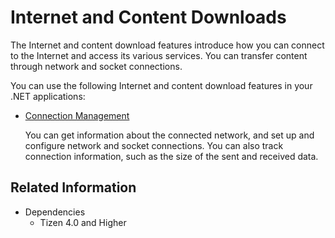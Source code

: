 # Internet and Content Downloads


The Internet and content download features introduce how you can connect to the Internet and access its various services. You can transfer content through network and socket connections.

You can use the following Internet and content download features in your .NET applications:

-   [Connection Management](connection.md)

    You can get information about the connected network, and set up and configure network and socket connections. You can also track connection information, such as the size of the sent and received data.


## Related Information
  * Dependencies
    -   Tizen 4.0 and Higher
